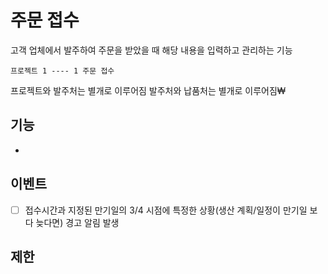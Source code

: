# 주문 접수

고객 업체에서 발주하여 주문을 받았을 때 해당 내용을 입력하고 관리하는 기능

    프로젝트 1 ---- 1 주문 접수

프로젝트와 발주처는 별개로 이루어짐
발주처와 납품처는 별개로 이루어짐₩

## 기능
-

## 이벤트

- [ ] 접수시간과 지정된 만기일의 3/4 시점에 특정한 상황(생산 계획/일정이 만기일 보다 늦다면) 경고 알림 발생

## 제한
